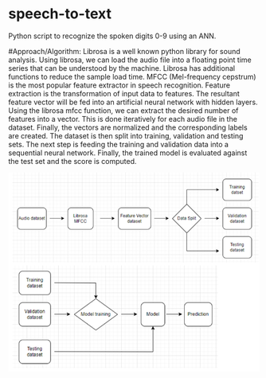 # speech-to-text
Python script to recognize the spoken digits 0-9 using an ANN.

#Approach/Algorithm:
Librosa is a well known python library for sound analysis. Using librosa, we can load the audio file into a floating point time series that can be understood by the machine.
Librosa has additional functions to reduce the sample load time.
MFCC (Mel-frequency cepstrum) is the most popular feature extractor in speech recognition. Feature extraction is the transformation of input data to features. The resultant feature vector will be fed into an artificial neural network with hidden layers. Using the librosa mfcc function, we can extract the desired number of features into a vector. This is done iteratively for each audio file in the dataset. Finally, the vectors are normalized and the corresponding labels are created. 
The dataset is then split into training, validation and testing sets. The next step is feeding the training and validation data into a sequential neural network. Finally, the trained model is evaluated against the test set and the score is computed.

![alt text](https://github.com/nirmitshetty/speech-to-text/blob/main/approach.png?raw=true)
